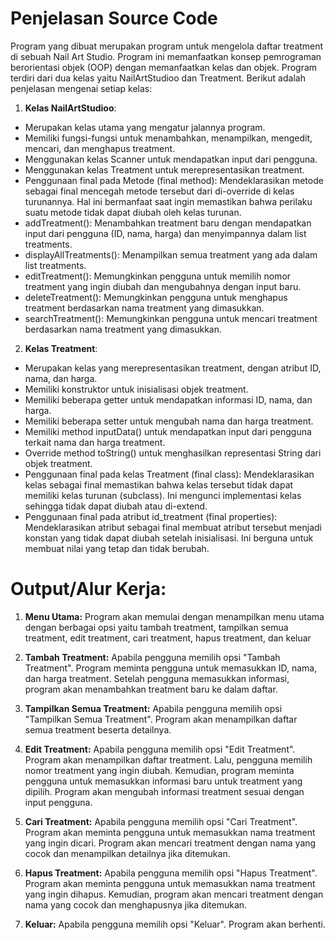 # Penjelasan Source Code

Program yang dibuat merupakan program untuk mengelola daftar treatment di sebuah Nail Art Studio. Program ini memanfaatkan konsep pemrograman berorientasi objek (OOP) dengan memanfaatkan kelas dan objek. Program terdiri dari dua kelas yaitu NailArtStudioo dan Treatment. Berikut adalah penjelasan mengenai setiap kelas:

1. **Kelas NailArtStudioo**:
-	Merupakan kelas utama yang mengatur jalannya program.
-	Memiliki fungsi-fungsi untuk menambahkan, menampilkan, mengedit, mencari, dan menghapus treatment.
-	Menggunakan kelas Scanner untuk mendapatkan input dari pengguna.
-	Menggunakan kelas Treatment untuk merepresentasikan treatment.
-	Penggunaan final pada Metode (final method):
Mendeklarasikan metode sebagai final mencegah metode tersebut dari di-override di kelas turunannya. Hal ini bermanfaat saat ingin memastikan bahwa perilaku suatu metode tidak dapat diubah oleh kelas turunan.
-	addTreatment(): Menambahkan treatment baru dengan mendapatkan input dari pengguna (ID, nama, harga) dan menyimpannya dalam list treatments.
-	displayAllTreatments(): Menampilkan semua treatment yang ada dalam list treatments.
-	editTreatment(): Memungkinkan pengguna untuk memilih nomor treatment yang ingin diubah dan mengubahnya dengan input baru.
-	deleteTreatment(): Memungkinkan pengguna untuk menghapus treatment berdasarkan nama treatment yang dimasukkan.
-	searchTreatment(): Memungkinkan pengguna untuk mencari treatment berdasarkan nama treatment yang dimasukkan.

2. **Kelas Treatment**:
-	Merupakan kelas yang merepresentasikan treatment, dengan atribut ID, nama, dan harga.
-	Memiliki konstruktor untuk inisialisasi objek treatment.
-	Memiliki beberapa getter untuk mendapatkan informasi ID, nama, dan harga.
-	Memiliki beberapa setter untuk mengubah nama dan harga treatment.
-	Memiliki method inputData() untuk mendapatkan input dari pengguna terkait nama dan harga treatment.
-	Override method toString() untuk menghasilkan representasi String dari objek treatment.
-	Penggunaan final pada kelas Treatment (final class):
Mendeklarasikan kelas sebagai final memastikan bahwa kelas tersebut tidak dapat memiliki kelas turunan (subclass). Ini mengunci implementasi kelas sehingga tidak dapat diubah atau di-extend.
-	Penggunaan final pada atribut id_treatment (final properties):
Mendeklarasikan atribut sebagai final membuat atribut tersebut menjadi konstan yang tidak dapat diubah setelah inisialisasi. Ini berguna untuk membuat nilai yang tetap dan tidak berubah.

# Output/Alur Kerja:
1. **Menu Utama:**
Program akan memulai dengan menampilkan menu utama dengan berbagai opsi yaitu tambah treatment, tampilkan semua treatment, edit treatment, cari treatment, hapus treatment, dan keluar

2. **Tambah Treatment:**
Apabila pengguna memilih opsi "Tambah Treatment". Program meminta pengguna untuk memasukkan ID, nama, dan harga treatment. Setelah pengguna memasukkan informasi, program akan menambahkan treatment baru ke dalam daftar.

3. **Tampilkan Semua Treatment:**
Apabila pengguna memilih opsi "Tampilkan Semua Treatment". Program akan menampilkan daftar semua treatment beserta detailnya.

4. **Edit Treatment:**
Apabila pengguna memilih opsi "Edit Treatment". Program akan menampilkan daftar treatment. Lalu, pengguna memilih nomor treatment yang ingin diubah. Kemudian, program meminta pengguna untuk memasukkan informasi baru untuk treatment yang dipilih. Program akan mengubah informasi treatment sesuai dengan input pengguna.

5. **Cari Treatment:**
Apabila pengguna memilih opsi "Cari Treatment". Program akan meminta pengguna untuk memasukkan nama treatment yang ingin dicari. Program akan mencari treatment dengan nama yang cocok dan menampilkan detailnya jika ditemukan.

6. **Hapus Treatment:**
Apabila pengguna memilih opsi "Hapus Treatment". Program akan meminta pengguna untuk memasukkan nama treatment yang ingin dihapus. Kemudian, program akan mencari treatment dengan nama yang cocok dan menghapusnya jika ditemukan.

7. **Keluar:**
Apabila pengguna memilih opsi "Keluar". Program akan berhenti.
